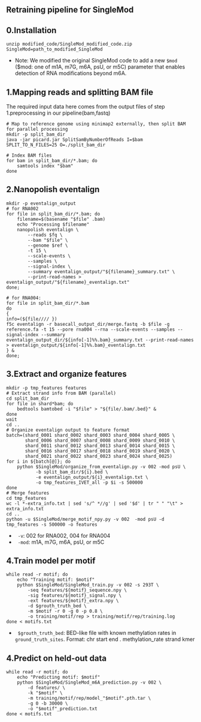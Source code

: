 ## Retraining pipeline for SingleMod
## 0.Installation
```
unzip modified_code/SingleMod_modified_code.zip
SingleMod=path_to_modified_SingleMod
```
- Note: We modified the original SingleMod code to add a new `$mod` ($mod: one of m1A, m7G, m6A, psU, or m5C) parameter that enables detection of RNA modifications beyond m6A.
## 1.Mapping reads and splitting BAM file
The required input data here comes from the output files of step 1.preprocessing in our pipeline(bam,fastq)
```
# Map to reference genome using minimap2 externally, then split BAM for parallel processing
mkdir -p split_bam_dir
java -jar picard.jar SplitSamByNumberOfReads I=$bam SPLIT_TO_N_FILES=25 O=./split_bam_dir

# Index BAM files
for bam in split_bam_dir/*.bam; do
    samtools index "$bam"
done
```
## 2.Nanopolish eventalign
```
mkdir -p eventalign_output
# for RNA002
for file in split_bam_dir/*.bam; do
    filename=$(basename "$file" .bam)
    echo "Processing $filename"
    nanopolish eventalign \
        --reads $fq \
        --bam "$file" \
        --genome $ref \
        -t 15 \
        --scale-events \
        --samples \
        --signal-index \
        --summary eventalign_output/"${filename}_summary.txt" \
        --print-read-names > eventalign_output/"${filename}_eventalign.txt"
done;

# for RNA004:
for file in split_bam_dir/*.bam
do
{
info=(${file//// })
f5c eventalign -r basecall_output_dir/merge.fastq -b $file -g reference.fa -t 15 --pore rna004 --rna --scale-events --samples --signal-index --summary eventalign_output_dir/${info[-1]%%.bam}_summary.txt --print-read-names > eventalign_output/${info[-1]%%.bam}_eventalign.txt
} &
done;
```
## 3.Extract and organize features
```
mkdir -p tmp_features features
# Extract strand info from BAM (parallel)
cd split_bam_dir
for file in shard*bam; do
    bedtools bamtobed -i "$file" > "${file/.bam/.bed}" &
done
wait
cd ..
# Organize eventalign output to feature format
batch=(shard_0001 shard_0002 shard_0003 shard_0004 shard_0005 \
       shard_0006 shard_0007 shard_0008 shard_0009 shard_0010 \
       shard_0011 shard_0012 shard_0013 shard_0014 shard_0015 \
       shard_0016 shard_0017 shard_0018 shard_0019 shard_0020 \
       shard_0021 shard_0022 shard_0023 shard_0024 shard_0025)
for i in ${batch[@]}; do
    python $SingleMod/organize_from_eventalign.py -v 002 -mod psU \
           -b split_bam_dir/${i}.bed \
           -e eventalign_output/${i}_eventalign.txt \
           -o tmp_features_IVET_all -p $i -s 500000
done
# Merge features
cd tmp_features
wc -l *-extra_info.txt | sed 's/^ *//g' | sed '$d' | tr " " "\t" > extra_info.txt
cd ..
python -u $SingleMod/merge_motif_npy.py -v 002  -mod psU -d tmp_features -s 500000 -o features
```
* `` -v``: 002 for RNA002, 004 for RNA004
* `` -mod``: m1A, m7G, m6A, psU, or m5C
## 4.Train model per motif
```
while read -r motif; do
    echo "Training motif: $motif"
    python $SingleMod/SingleMod_train.py -v 002 -s 293T \
        -seq features/${motif}_sequence.npy \
        -sig features/${motif}_signal.npy \
        -ext features/${motif}_extra.npy \
        -d $grouth_truth_bed \
        -m $motif -r 0 -g 0 -p 0.8 \
        -o training/motif/rep > training/motif/rep/training.log
done < motifs.txt
```
* `` $grouth_truth_bed``:  BED-like file with known methylation rates in `ground_truth_sites`. Format: chr start end . methylation_rate strand kmer
## 4.Predict on held-out data
```
while read -r motif; do
    echo "Predicting motif: $motif"
    python $SingleMod/SingleMod_m6A_prediction.py -v 002 \
        -d features/ \
        -k "$motif" \
        -m training/motif/rep/model_"$motif".pth.tar \
        -g 0 -b 30000 \
        -o "$motif"_prediction.txt
done < motifs.txt
```
